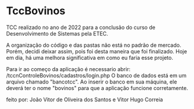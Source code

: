 # TccBovinos
TCC realizado no ano de 2022 para a conclusão do curso de Desenvolvimento de Sistemas pela ETEC.

A organização do código e das pastas não está no padrão de mercado. Porém, decidi deixar assim,
pois foi desta maneira que foi finalizado. Hoje em dia, há uma melhora significativa em como eu faria esse projeto.

Para ir ao começo da aplicação é necessario abrir: /tccnControleBovinos/cadastros/login.php
O banco de dados está em um arquivo chamado "bancotcc". Ao inserir o banco em sua máquina, ele deverá ter o nome "bovinos" para que a aplicação funcione corretamente.

feito por: João Vitor de Oliveira dos Santos e Vitor Hugo Correia
